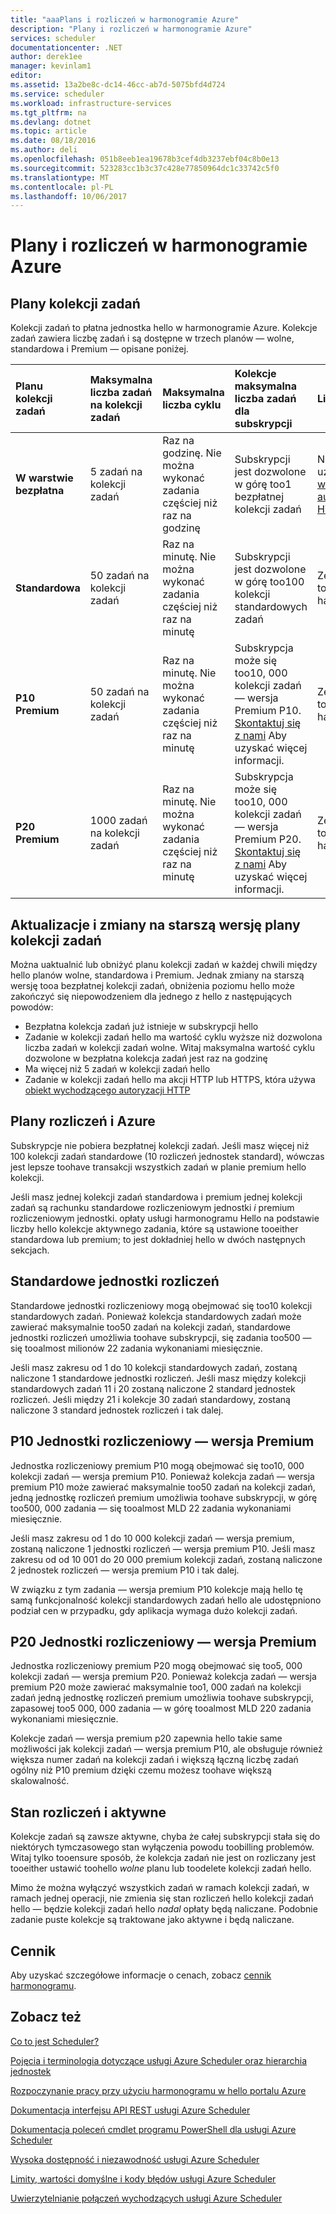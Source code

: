 ```yaml
---
title: "aaaPlans i rozliczeń w harmonogramie Azure"
description: "Plany i rozliczeń w harmonogramie Azure"
services: scheduler
documentationcenter: .NET
author: derek1ee
manager: kevinlam1
editor: 
ms.assetid: 13a2be8c-dc14-46cc-ab7d-5075bfd4d724
ms.service: scheduler
ms.workload: infrastructure-services
ms.tgt_pltfrm: na
ms.devlang: dotnet
ms.topic: article
ms.date: 08/18/2016
ms.author: deli
ms.openlocfilehash: 051b8eeb1ea19678b3cef4db3237ebf04c8b0e13
ms.sourcegitcommit: 523283cc1b3c37c428e77850964dc1c33742c5f0
ms.translationtype: MT
ms.contentlocale: pl-PL
ms.lasthandoff: 10/06/2017
---
```

# <a name="plans-and-billing-in-azure-scheduler"></a>Plany i rozliczeń w harmonogramie Azure
## <a name="job-collection-plans"></a>Plany kolekcji zadań
Kolekcji zadań to płatna jednostka hello w harmonogramie Azure. Kolekcje zadań zawiera liczbę zadań i są dostępne w trzech planów — wolne, standardowa i Premium — opisane poniżej.

| **Planu kolekcji zadań** | **Maksymalna liczba zadań na kolekcji zadań** | **Maksymalna liczba cyklu** | **Kolekcje maksymalna liczba zadań dla subskrypcji** | **Limity** |
|:--- |:--- |:--- |:--- |:--- |
| **W warstwie bezpłatna** |5 zadań na kolekcji zadań |Raz na godzinę. Nie można wykonać zadania częściej niż raz na godzinę |Subskrypcji jest dozwolone w górę too1 bezpłatnej kolekcji zadań |Nie można użyć [obiekt wychodzącego autoryzacji HTTP](scheduler-outbound-authentication.md) |
| **Standardowa** |50 zadań na kolekcji zadań |Raz na minutę. Nie można wykonać zadania częściej niż raz na minutę |Subskrypcji jest dozwolone w górę too100 kolekcji standardowych zadań |Zestaw funkcji toofull dostępu harmonogramu |
| **P10 Premium** |50 zadań na kolekcji zadań |Raz na minutę. Nie można wykonać zadania częściej niż raz na minutę |Subskrypcja może się too10, 000 kolekcji zadań — wersja Premium P10. <a href="mailto:wapteams@microsoft.com">Skontaktuj się z nami</a> Aby uzyskać więcej informacji. |Zestaw funkcji toofull dostępu harmonogramu |
| **P20 Premium** |1000 zadań na kolekcji zadań |Raz na minutę. Nie można wykonać zadania częściej niż raz na minutę |Subskrypcja może się too10, 000 kolekcji zadań — wersja Premium P20. <a href="mailto:wapteams@microsoft.com">Skontaktuj się z nami</a> Aby uzyskać więcej informacji. |Zestaw funkcji toofull dostępu harmonogramu |

## <a name="upgrades-and-downgrades-of-job-collection-plans"></a>Aktualizacje i zmiany na starszą wersję plany kolekcji zadań
Można uaktualnić lub obniżyć planu kolekcji zadań w każdej chwili między hello planów wolne, standardowa i Premium. Jednak zmiany na starszą wersję tooa bezpłatnej kolekcji zadań, obniżenia poziomu hello może zakończyć się niepowodzeniem dla jednego z hello z następujących powodów:

* Bezpłatna kolekcja zadań już istnieje w subskrypcji hello
* Zadanie w kolekcji zadań hello ma wartość cyklu wyższe niż dozwolona liczba zadań w kolekcji zadań wolne. Witaj maksymalna wartość cyklu dozwolone w bezpłatna kolekcja zadań jest raz na godzinę
* Ma więcej niż 5 zadań w kolekcji zadań hello
* Zadanie w kolekcji zadań hello ma akcji HTTP lub HTTPS, która używa [obiekt wychodzącego autoryzacji HTTP](scheduler-outbound-authentication.md)

## <a name="billing-and-azure-plans"></a>Plany rozliczeń i Azure
Subskrypcje nie pobiera bezpłatnej kolekcji zadań. Jeśli masz więcej niż 100 kolekcji zadań standardowe (10 rozliczeń jednostek standard), wówczas jest lepsze toohave transakcji wszystkich zadań w planie premium hello kolekcji.

Jeśli masz jednej kolekcji zadań standardowa i premium jednej kolekcji zadań są rachunku standardowe rozliczeniowym jednostki *i* premium rozliczeniowym jednostki. opłaty usługi harmonogramu Hello na podstawie liczby hello kolekcje aktywnego zadania, które są ustawione tooeither standardowa lub premium; to jest dokładniej hello w dwóch następnych sekcjach.

## <a name="standard-billable-units"></a>Standardowe jednostki rozliczeń
Standardowe jednostki rozliczeniowy mogą obejmować się too10 kolekcji standardowych zadań. Ponieważ kolekcja standardowych zadań może zawierać maksymalnie too50 zadań na kolekcji zadań, standardowe jednostki rozliczeń umożliwia toohave subskrypcji, się zadania too500 — się tooalmost milionów 22 zadania wykonaniami miesięcznie.

Jeśli masz zakresu od 1 do 10 kolekcji standardowych zadań, zostaną naliczone 1 standardowe jednostki rozliczeń. Jeśli masz między kolekcji standardowych zadań 11 i 20 zostaną naliczone 2 standard jednostek rozliczeń. Jeśli między 21 i kolekcje 30 zadań standardowy, zostaną naliczone 3 standard jednostek rozliczeń i tak dalej.

## <a name="p10-premium-billable-units"></a>P10 Jednostki rozliczeniowy — wersja Premium
Jednostka rozliczeniowy premium P10 mogą obejmować się too10, 000 kolekcji zadań — wersja premium P10. Ponieważ kolekcja zadań — wersja premium P10 może zawierać maksymalnie too50 zadań na kolekcji zadań, jedną jednostkę rozliczeń premium umożliwia toohave subskrypcji, w górę too500, 000 zadania — się tooalmost MLD 22 zadania wykonaniami miesięcznie.

Jeśli masz zakresu od 1 do 10 000 kolekcji zadań — wersja premium, zostaną naliczone 1 jednostki rozliczeń — wersja premium P10. Jeśli masz zakresu od od 10 001 do 20 000 premium kolekcji zadań, zostaną naliczone 2 jednostek rozliczeń — wersja premium P10 i tak dalej.

W związku z tym zadania — wersja premium P10 kolekcje mają hello tę samą funkcjonalność kolekcji standardowych zadań hello ale udostępniono podział cen w przypadku, gdy aplikacja wymaga dużo kolekcji zadań.

## <a name="p20-premium-billable-units"></a>P20 Jednostki rozliczeniowy — wersja Premium
Jednostka rozliczeniowy premium P20 mogą obejmować się too5, 000 kolekcji zadań — wersja premium P20. Ponieważ kolekcja zadań — wersja premium P20 może zawierać maksymalnie too1, 000 zadań na kolekcji zadań jedną jednostkę rozliczeń premium umożliwia toohave subskrypcji, zapasowej too5 000, 000 zadania — w górę tooalmost MLD 220 zadania wykonaniami miesięcznie.

Kolekcje zadań — wersja premium p20 zapewnia hello takie same możliwości jak kolekcji zadań — wersja premium P10, ale obsługuje również większa numer zadań na kolekcji zadań i większą łączną liczbę zadań ogólny niż P10 premium dzięki czemu możesz toohave większą skalowalność.

## <a name="billing-and-active-status"></a>Stan rozliczeń i aktywne
Kolekcje zadań są zawsze aktywne, chyba że całej subskrypcji stała się do niektórych tymczasowego stan wyłączenia powodu toobilling problemów. Witaj tylko tooensure sposób, że kolekcja zadań nie jest on rozliczany jest tooeither ustawić toohello *wolne* planu lub toodelete kolekcji zadań hello.

Mimo że można wyłączyć wszystkich zadań w ramach kolekcji zadań, w ramach jednej operacji, nie zmienia się stan rozliczeń hello kolekcji zadań hello — będzie kolekcji zadań hello *nadal* opłaty będą naliczane. Podobnie zadanie puste kolekcje są traktowane jako aktywne i będą naliczane.

## <a name="pricing"></a>Cennik
Aby uzyskać szczegółowe informacje o cenach, zobacz [cennik harmonogramu](https://azure.microsoft.com/pricing/details/scheduler/).

## <a name="see-also"></a>Zobacz też
 [Co to jest Scheduler?](scheduler-intro.md)

 [Pojęcia i terminologia dotyczące usługi Azure Scheduler oraz hierarchia jednostek](scheduler-concepts-terms.md)

 [Rozpoczynanie pracy przy użyciu harmonogramu w hello portalu Azure](scheduler-get-started-portal.md)

 [Dokumentacja interfejsu API REST usługi Azure Scheduler](https://msdn.microsoft.com/library/mt629143)

 [Dokumentacja poleceń cmdlet programu PowerShell dla usługi Azure Scheduler](scheduler-powershell-reference.md)

 [Wysoka dostępność i niezawodność usługi Azure Scheduler](scheduler-high-availability-reliability.md)

 [Limity, wartości domyślne i kody błędów usługi Azure Scheduler](scheduler-limits-defaults-errors.md)

 [Uwierzytelnianie połączeń wychodzących usługi Azure Scheduler](scheduler-outbound-authentication.md)

